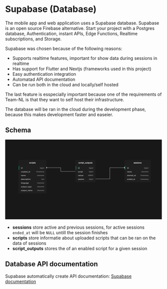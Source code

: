 # Supabase (Database)
The mobile app and web application uses a Supabase database. Supabase is an open source Firebase alternative. Start your project with a Postgres database, Authentication, instant APIs, Edge Functions, Realtime subscriptions, and Storage.<br>

Supabase was chosen because of the following reasons:

 - Supports realtime features, important for show data during sessions in realtime
 - Has support for Flutter and Nextjs (frameworks used in this project)
 - Easy authentication integration
 - Automatad API documentation
 - Can be run both in the cloud and locally/self hosted

The last feature is esspecially important because one of the requirements of Team-NL is that they want to self host their infrastructure.<br>

The database will be ran in the cloud during the development phase, because this makes development faster and easeier.

## Schema
![Database Schema](images/Supbase%20Schema.png)

- **sessions** store active and previous sessions, for active sessions `ended_at` will be `NULL` untill the session finishes
- **scripts** store informatie about uploaded scripts that can be ran on the data of sessions
- **script_outputs** stores the of an enabled script for a given session

## Database API documentation
Supabase automatically create API documentation: [Supabase documentation](https://app.supabase.com/project/xwxwhsqpsnumkfazbegs/api)
